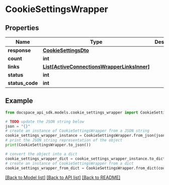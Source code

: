 # CookieSettingsWrapper

## Properties

Name | Type | Description | Notes
------------ | ------------- | ------------- | -------------
**response** | [**CookieSettingsDto**](CookieSettingsDto.md) |  | [optional] 
**count** | **int** |  | [optional] 
**links** | [**List[ActiveConnectionsWrapperLinksInner]**](ActiveConnectionsWrapperLinksInner.md) |  | [optional] 
**status** | **int** |  | [optional] 
**status_code** | **int** |  | [optional] 

## Example

```python
from docspace_api_sdk.models.cookie_settings_wrapper import CookieSettingsWrapper

# TODO update the JSON string below
json = "{}"
# create an instance of CookieSettingsWrapper from a JSON string
cookie_settings_wrapper_instance = CookieSettingsWrapper.from_json(json)
# print the JSON string representation of the object
print(CookieSettingsWrapper.to_json())

# convert the object into a dict
cookie_settings_wrapper_dict = cookie_settings_wrapper_instance.to_dict()
# create an instance of CookieSettingsWrapper from a dict
cookie_settings_wrapper_from_dict = CookieSettingsWrapper.from_dict(cookie_settings_wrapper_dict)
```
[[Back to Model list]](../README.md#documentation-for-models) [[Back to API list]](../README.md#documentation-for-api-endpoints) [[Back to README]](../README.md)


